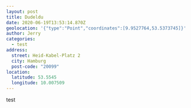 ```yaml
---
layout: post
title: Dudeldu
date: 2020-06-19T13:53:14.870Z
geolocation: '{"type":"Point","coordinates":[9.9527764,53.5373745]}'
author: Jerry
categories:
  - test
address:
  street: Heid-Kabel-Platz 2
  city: Hamburg
  post-code: "20099"
location:
  latitude: 53.5545
  longitude: 10.007509
---
```

test